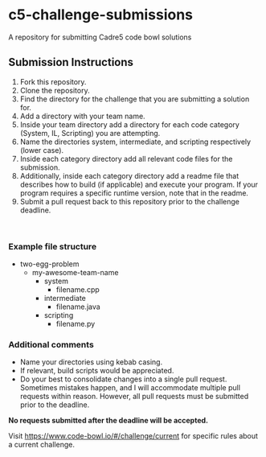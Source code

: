 # c5-challenge-submissions
A repository for submitting Cadre5 code bowl solutions

## Submission Instructions
1. Fork this repository.
2. Clone the repository.
3. Find the directory for the challenge that you are submitting a solution for.
4. Add a directory with your team name.
5. Inside your team directory add a directory for each code category (System, IL, Scripting) you are attempting.
6. Name the directories system, intermediate, and scripting respectively (lower case).
7. Inside each category directory add all relevant code files for the submission.
8. Additionally, inside each category directory add a readme file that describes how to build (if applicable) and execute your program. If your program requires a specific runtime version, note that in the readme.
9. Submit a pull request back to this repository prior to the challenge deadline.

<br/>

### Example file structure
+ two-egg-problem
    - my-awesome-team-name
        - system
          - filename.cpp
        - intermediate
          - filename.java
        - scripting
          - filename.py
  
### Additional comments
* Name your directories using kebab casing.
* If relevant, build scripts would be appreciated.
* Do your best to consolidate changes into a single pull request. Sometimes mistakes happen, and I will accommodate multiple pull requests within reason. However, all pull requests must be submitted prior to the deadline.

**No requests submitted after the deadline will be accepted.**

Visit https://www.code-bowl.io/#/challenge/current for specific rules about a current challenge.
